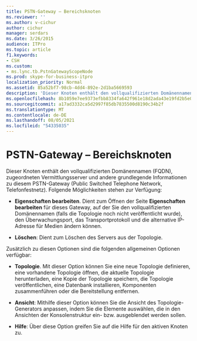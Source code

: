 ```yaml
---
title: PSTN-Gateway – Bereichsknoten
ms.reviewer: ''
ms.author: v-cichur
author: cichur
manager: serdars
ms.date: 3/26/2015
audience: ITPro
ms.topic: article
f1.keywords:
- CSH
ms.custom:
- ms.lync.tb.PstnGatewayScopeNode
ms.prod: skype-for-business-itpro
localization_priority: Normal
ms.assetid: 85a52bf7-98cb-4dd4-892e-2d1ba5669593
description: 'Dieser Knoten enthält den vollqualifizierten Domänennamen (FQDN), zugeordneten Vermittlungsserver und andere grundlegende Informationen zu diesem PSTN-Gateway (Public Switched Telephone Network, Telefonfestnetz). Folgende Möglichkeiten stehen zur Verfügung:'
ms.openlocfilehash: 8b1059e7ee9373efbb8334fa642f961e18d2ada43e19fd2b5e01741d61562cfb
ms.sourcegitcommit: a17ad3332ca5d2997f85db7835500d8190c34b2f
ms.translationtype: MT
ms.contentlocale: de-DE
ms.lasthandoff: 08/05/2021
ms.locfileid: "54335035"
---
```

# <a name="pstn-gateway-scope-node"></a>PSTN-Gateway – Bereichsknoten
 
Dieser Knoten enthält den vollqualifizierten Domänennamen (FQDN), zugeordneten Vermittlungsserver und andere grundlegende Informationen zu diesem PSTN-Gateway (Public Switched Telephone Network, Telefonfestnetz). Folgende Möglichkeiten stehen zur Verfügung:
  
- **Eigenschaften bearbeiten**. Dient zum Öffnen der Seite **Eigenschaften bearbeiten** für dieses Gateway, auf der Sie den vollqualifizierten Domänennamen (falls die Topologie noch nicht veröffentlicht wurde), den Überwachungsport, das Transportprotokoll und die alternative IP-Adresse für Medien ändern können.
    
- **Löschen**: Dient zum Löschen des Servers aus der Topologie.
    
Zusätzlich zu diesen Optionen sind die folgenden allgemeinen Optionen verfügbar:
  
- **Topologie**. Mit dieser Option können Sie eine neue Topologie definieren, eine vorhandene Topologie öffnen, die aktuelle Topologie herunterladen, eine Kopie der Topologie speichern, die Topologie veröffentlichen, eine Datenbank installieren, Komponenten zusammenführen oder die Bereitstellung entfernen.
    
- **Ansicht**: Mithilfe dieser Option können Sie die Ansicht des Topologie-Generators anpassen, indem Sie die Elemente auswählen, die in den Ansichten der Konsolenstruktur ein- bzw. ausgeblendet werden sollen.
    
- **Hilfe**: Über diese Option greifen Sie auf die Hilfe für den aktiven Knoten zu.
    

